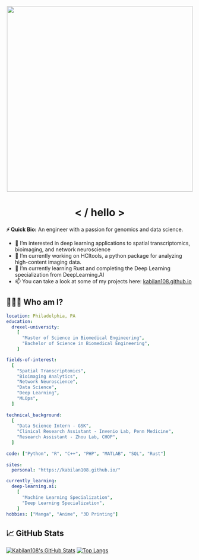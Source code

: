 <div align="center">
  <img src="https://media.giphy.com/media/C1U9zEg0gS8mY/giphy.gif" width="500"/>
</div>

<h1 align="center">
  < / hello >
</h1>

**⚡ Quick Bio:** An engineer with a passion for genomics and data science.
- 👀 I’m interested in deep learning applications to spatial transcriptomics, bioimaging, and network neuroscience
- 🔭 I’m currently working on HCItools, a python package for analyzing high-content imaging data.
- 🌱 I’m currently learning Rust and completing the Deep Learning specialization from DeepLearning.AI
- 📫 You can take a look at some of my projects here: [kabilan108.github.io](https://kabilan108.github.io)

## 👨🏾‍💻 Who am I?

```yaml
location: Philadelphia, PA
education:
  drexel-university:
    [
      "Master of Science in Biomedical Engineering",
      "Bachelor of Science in Biomedical Engineering",
    ]

fields-of-interest:
  [
    "Spatial Transcriptomics",
    "Bioimaging Analytics",
    "Network Neuroscience",
    "Data Science",
    "Deep Learning",
    "MLOps",
  ]
 
technical_background:
  [
    "Data Science Intern - GSK",
    "Clinical Research Assistant - Invenio Lab, Penn Medicine",
    "Research Assistant - Zhou Lab, CHOP",
  ]
 
code: ["Python", "R", "C++", "PHP", "MATLAB", "SQL", "Rust"]
 
sites:
  personal: "https://kabilan108.github.io/"

currently_learning:
  deep-learning.ai:
    [
      "Machine Learning Specialization",
      "Deep Learning Specialization",
    ]
hobbies: ["Manga", "Anime", "3D Printing"]
```

## 📈 GitHub Stats

[![Kabilan108's GitHub Stats](https://github-readme-stats.vercel.app/api?username=kabilan108&count_private=true&hide=issues&show_icons=true&theme=codeSTACKr)](https://github.com/anuraghazra/github-readme-stats)
[![Top Langs](https://github-readme-stats.vercel.app/api/top-langs/?username=kabilan108&layout=compact&theme=codeSTACKr&hide=html)](https://github.com/anuraghazra/github-readme-stats)
<!--   
## Some of My Projects

[![ToolBox](https://github-readme-stats.vercel.app/api/pin/?username=kabilan108&repo=ToolBox&theme=codeSTACKr)](https://github.com/Kabilan108/ToolBox)
[![CaBiD](https://github-readme-stats.vercel.app/api/pin/?username=kabilan108&repo=CaBiD&theme=codeSTACKr)](https://github.com/Kabilan108/CaBiD)<br>
[![AutismCNN](https://github-readme-stats.vercel.app/api/pin/?username=kabilan108&repo=AutismCNN&theme=codeSTACKr)](https://github.com/Kabilan108/AutismCNN)
[![bctpy](https://github-readme-stats.vercel.app/api/pin/?username=kabilan108&repo=bctpy&theme=codeSTACKr)](https://github.com/Kabilan108/bctpy) -->
